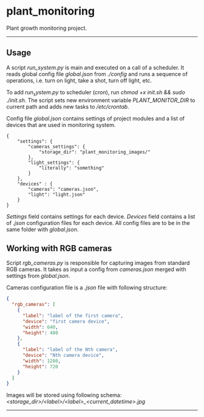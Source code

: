 # plant_monitoring
Plant growth monitoring project.

- - -

## Usage
A script *run_system.py* is main and executed on a call of a scheduler. It reads global config file *global.json* from *./config* and runs a sequence of operations, i.e. turn on light, take a shot, turn off light, etc.

To add $run_system.py$ to scheduler (*cron*), run *chmod +x init.sh && sudo ./init.sh*. The script sets new environment variable *PLANT_MONITOR_DIR* to current path and adds new tasks to */etc/crontab*.

Config file *global.json* contains settings of project modules and a list of devices that are used in monitoring system. 

```
{
	"settings": {
		"cameras_settings": {
			"storage_dir": "plant_monitoring_images/"
		},
		"light_settings": {
			"literally": "something"
		}
	}, 
	"devices" : {
		"cameras": "cameras.json",
		"light": "light.json"
	}
}
```
*Settings* field contains settings for each device. *Devices* field contains a list of *.json* configuration files for each device. All config files are to be in the same folder with *global.json*.

## Working with RGB cameras
Script *rgb_cameras.py* is responsible for capturing images from standard RGB cameras. It takes as input a config from *cameras.json* merged with settings from *global.json*.

Cameras configuration file is a *.json* file with following  structure:
```json
{
  "rgb_cameras": [
    {
      "label": "label of the first camera",
      "device": "first camera device",
      "width": 640,
      "height": 480
    },
    {
      "label": "label of the Nth camera",
      "device": "Nth camera device",
      "width": 1280,
      "height": 720
    }
  ]
}
```
Images will be stored using following schema: 
*<storage_dir>/\<label>/\<label>_<current_datetime>.jpg*

- - -
